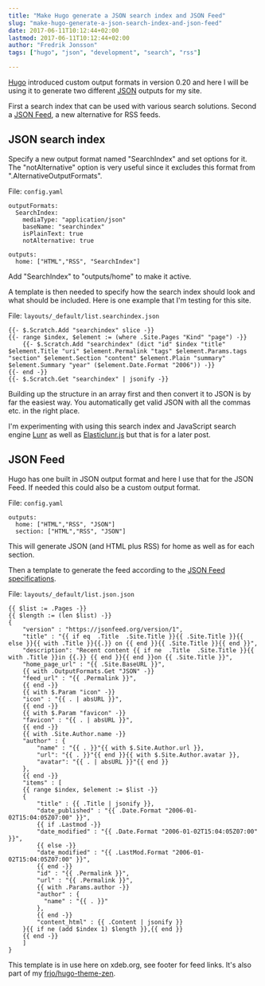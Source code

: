 ```yaml
---
title: "Make Hugo generate a JSON search index and JSON Feed"
slug: "make-hugo-generate-a-json-search-index-and-json-feed"
date: 2017-06-11T10:12:44+02:00
lastmod: 2017-06-11T10:12:44+02:00
author: "Fredrik Jonsson"
tags: ["hugo", "json", "development", "search", "rss"]

---
```


[Hugo](http://gohugo.io/) introduced custom output formats in version 0.20 and here I will be using it to generate two different [JSON](http://json.org/) outputs for my site.

First a search index that can be used with various search solutions. Second a [JSON Feed](https://jsonfeed.org/), a new alternative for RSS feeds.


## JSON search index

Specify a new output format named "SearchIndex" and set options for it. The "notAlternative" option is very useful since it excludes this format from ".AlternativeOutputFormats".

File: `config.yaml`

~~~~
outputFormats:
  SearchIndex:
    mediaType: "application/json"
    baseName: "searchindex"
    isPlainText: true
    notAlternative: true

outputs:
  home: ["HTML","RSS", "SearchIndex"]
~~~~

Add "SearchIndex" to "outputs/home" to make it active.

A template is then needed to specify how the search index should look and what should be included. Here is one example that I'm testing for this site.

File: `layouts/_default/list.searchindex.json`

~~~~
{{- $.Scratch.Add "searchindex" slice -}}
{{- range $index, $element := (where .Site.Pages "Kind" "page") -}}
    {{- $.Scratch.Add "searchindex" (dict "id" $index "title" $element.Title "uri" $element.Permalink "tags" $element.Params.tags "section" $element.Section "content" $element.Plain "summary" $element.Summary "year" ($element.Date.Format "2006")) -}}
{{- end -}}
{{- $.Scratch.Get "searchindex" | jsonify -}}
~~~~

Building up the structure in an array first and then convert it to JSON is by far the easiest way. You automatically get valid JSON with all the commas etc. in the right place.

I'm experimenting with using this search index and JavaScript search engine [Lunr](https://lunrjs.com/) as well as [Elasticlunr.js](http://elasticlunr.com/) but that is for a later post.

## JSON Feed

Hugo has one built in JSON output format and here I use that for the JSON Feed. If needed this could also be a custom output format.

File: `config.yaml`

~~~~
outputs:
  home: ["HTML","RSS", "JSON"]
  section: ["HTML","RSS", "JSON"]
~~~~

This will generate JSON (and HTML plus RSS) for home as well as for each section.

Then a template to generate the feed according to the [JSON Feed specifications](https://jsonfeed.org/version/1).

File: `layouts/_default/list.json.json`

~~~~
{{ $list := .Pages -}}
{{ $length := (len $list) -}}
{
    "version" : "https://jsonfeed.org/version/1",
    "title" : "{{ if eq  .Title  .Site.Title }}{{ .Site.Title }}{{ else }}{{ with .Title }}{{.}} on {{ end }}{{ .Site.Title }}{{ end }}",
    "description": "Recent content {{ if ne  .Title  .Site.Title }}{{ with .Title }}in {{.}} {{ end }}{{ end }}on {{ .Site.Title }}",
    "home_page_url" : "{{ .Site.BaseURL }}",
    {{ with .OutputFormats.Get "JSON" -}}
    "feed_url" : "{{ .Permalink }}",
    {{ end -}}
    {{ with $.Param "icon" -}}
    "icon" : "{{ . | absURL }}",
    {{ end -}}
    {{ with $.Param "favicon" -}}
    "favicon" : "{{ . | absURL }}",
    {{ end -}}
    {{ with .Site.Author.name -}}
    "author" : {
        "name" : "{{ . }}"{{ with $.Site.Author.url }},
        "url": "{{ . }}"{{ end }}{{ with $.Site.Author.avatar }},
        "avatar": "{{ . | absURL }}"{{ end }}
    },
    {{ end -}}
    "items" : [
    {{ range $index, $element := $list -}}
    {
        "title" : {{ .Title | jsonify }},
        "date_published" : "{{ .Date.Format "2006-01-02T15:04:05Z07:00" }}",
        {{ if .Lastmod -}}
        "date_modified" : "{{ .Date.Format "2006-01-02T15:04:05Z07:00" }}",
        {{ else -}}
        "date_modified" : "{{ .LastMod.Format "2006-01-02T15:04:05Z07:00" }}",
        {{ end -}}
        "id" : "{{ .Permalink }}",
        "url" : "{{ .Permalink }}",
        {{ with .Params.author -}}
        "author" : {
          "name" : "{{ . }}"
        },
        {{ end -}}
        "content_html" : {{ .Content | jsonify }}
    }{{ if ne (add $index 1) $length }},{{ end }}
    {{ end -}}
    ]
}
~~~~

This template is in use here on xdeb.org, see footer for feed links. It's also part of my [frjo/hugo-theme-zen](https://github.com/frjo/hugo-theme-zen).

